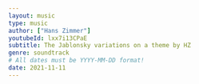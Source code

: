```yaml
---
layout: music
type: music
author: ["Hans Zimmer"]
youtubeId: lxx7i13CPaE
subtitle: The Jablonsky variations on a theme by HZ
genre: soundtrack
# All dates must be YYYY-MM-DD format!
date: 2021-11-11
---
```

